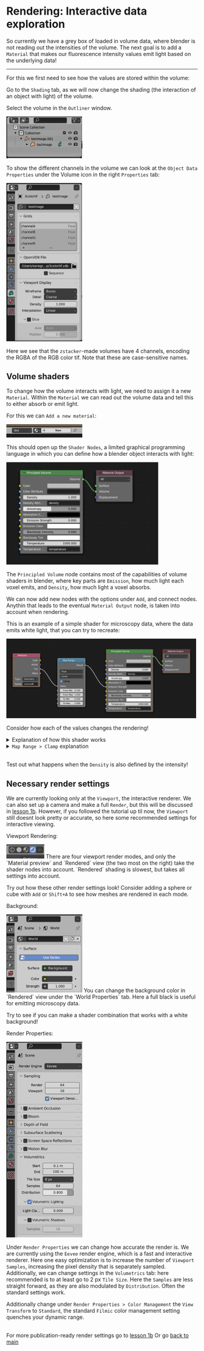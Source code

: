 # Rendering: Interactive data exploration 

So currently we have a grey box of loaded in volume data, where blender is not reading out the intensities of the volume. The next goal is to add a `Material` that makes our fluorescence intensity values emit light based on the underlying data!

---

For this we first need to see how the values are stored within the volume:

Go to the `Shading` tab, as we will now change the shading (the interaction of an object with light) of the volume. 

Select the volume in the `Outliner` window.

<img src="../figures/outliner.png" width="200"/>

To show the different channels in the volume we can look at the `Object Data Properties` under the Volume icon in the right `Properties` tab:

<img src="../figures/volume_channels.png"  width="200"/>

Here we see that the `zstacker`-made volumes have 4 channels, encoding the RGBA of the RGB color tif. Note that these are case-sensitive names.

## Volume shaders

To change how the volume interacts with light, we need to assign it a new `Material`. Within the `Material` we can read out the volume data and tell this to either absorb or emit light. 

For this we can `Add a new material`:

<img src="../figures/add new material.png" width="200"/>

This should open up the `Shader Nodes`, a limited graphical programming language in which you can define how a blender object interacts with light:

<img src="../figures/default shader.png"  width="400"/>

The `Principled Volume` node contains most of the capabilities of volume shaders in blender, where key parts are `Emission`, how much light each voxel emits, and `Density`, how much light a voxel absorbs.

We can now add new nodes with the options under `Add`, and connect nodes. Anythin that leads to the eventual `Material Output` node, is taken into account when rendering. 

This is an example of a simple shader for microscopy data, where the data emits white light, that you can try to recreate:

<img src="../figures/simple 1a shader.png" width="500"/>

Consider how each of the values changes the rendering!

<details><summary>Explanation of how this shader works</summary> Here the <code>Attribute</code> reads out the <code>channelB</code> intensities in the volume. The <code>Fac</code> output of the <code>Attribute</code> node gives single values per voxel. 
The <code>channelB</code> is then piped into <code>Map Range</code>, which thresholds (here at  >0.1 - very dependent on your data!) and rescales the intensity. 
This goes to <code>Emission strength</code> - the emission of each voxel is defined by the rescaled intensity in the Blue channel. In the <code>Principled Volume</code>, the <code>Density</code> is set to 0. In this way, there is no obstruction for the emitted light. 
The <code>Principled Volume</code> shader is then piped to <code>Material Output</code>. </details>
<details><summary><code>Map Range > Clamp</code> explanation</summary> Clamping values in blender means to restrict to values between 0 and 1 </details>

\
Test out what happens when the `Density` is also defined by the intensity!



## Necessary render settings

We are currently looking only at the `Viewport`, the interactive renderer. We can also set up a camera and make a full `Render`, but this will be discussed in [lesson 1b](./1b_cycles_emission_plus_density.md). However, if you followed the tutorial up til now, the `Viewport` still doesnt look pretty or accurate, so here some recommended settings for interactive viewing.

Viewport Rendering:

<img src="../figures/viewport render modes.png" width="100"/> 
There are four viewport render modes, and only the `Material preview` and `Rendered` view (the two most on the right) take the shader nodes into account. `Rendered` shading is slowest, but takes all settings into account. 

Try out how these other render settings look! Consider adding a sphere or cube with `Add` or `Shift+A` to see how meshes are rendered in each mode.

Background:

<img src="../figures/background color.png" width="200"/> 
You can change the background color in `Rendered` view under the `World Properties` tab. Here a full black is useful for emitting microscopy data. 

Try to see if you can make a shader combination that works with a white background!

Render Properties:

<img src="../figures/render properties eevee.png" width="200"/>

Under `Render Properties` we can change how accurate the render is. We are currently using the `Eevee` render engine, which is a fast and interactive renderer. Here one easy optimization is to increase the number of `Viewport Samples`, increasing the pixel density that is separately sampled.
Additionally, we can change settings in the `Volumetrics` tab: here recommended is to at least go to 2 px `Tile Size`. Here the `Samples` are less straight forward, as they are also modulated by `Distribution`. Often the standard settings work. 

Additionally change under `Render Properties > Color Management` the `View Transform` to `Standard`, the standard `Filmic` color management setting quenches your dynamic range.

\
For more publication-ready render settings go to [lesson 1b](./1b_cycles_emission_plus_density.md)
Or go [back to main](../README.md)